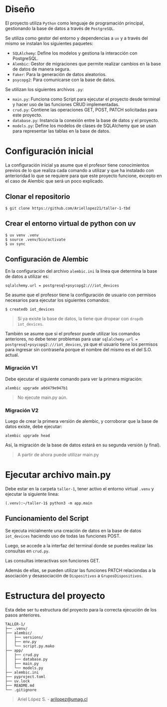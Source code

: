# Diseño

El proyecto utiliza `Python` como lenguaje de programación principal, gestionando la base de datos a través de `PostgreSQL`.

Se utiliza como gestor del entorno y dependencias a `uv` y a través del mismo se instalan los siguientes paquetes:

- `SQLAlchemy`: Define los modelos y gestiona la interacción con PostgreSQL.
- `Alembic`: Gestor de migraciones que permite realizar cambios en la base de datos de manera segura.
- `Faker`: Para la generación de datos aleatorios.
- `psycopg2`: Para comunicarse con la base de datos.

Se utilizan los siguientes archivos `.py`:

- `main.py`: Funciona como Script para ejecutar el proyecto desde terminal y hacer uso de las funciones CRUD implementadas.
- `crud.py`: Contiene las operaciones GET, POST, PATCH solicitadas para este proyecto.
- `database.py`: Instancia la conexión entre la base de datos y el proyecto.
- `models.py`: Define los modelos de clases de SQLAlchemy que se usan para representar las tablas en la base de datos. 

# Configuración inicial

La configuración inicial ya asume que el profesor tiene conocimientos previos de lo que realiza cada comando a utilizar y que ha instalado con anterioridad lo que se requiere para que este proyecto funcione, excepto en el caso de Alembic que será un poco explicado.

## Clonar el repositorio

```
$ git clone https://github.com/Ariellopez21/taller-1-tbd
```

## Crear el entorno virtual de python con uv

```
$ uv venv .venv
$ source .venv/bin/activate
$ uv sync
```

## Configuración de Alembic

En la configuración del archivo `alembic.ini` la línea que determina la base de datos a utilizar es:

```
sqlalchemy.url = postgresql+psycopg2:///iot_devices
```

Se asume que el profesor tiene la configuración de usuario con permisos necesarios para ejecutar los siguientes comandos:

```
$ createdb iot_devices
```

> Sí ya existe la base de datos, la tiene que dropear con `dropdb iot_devices`.

También se asume que si el profesor puede utilizar los comandos anteriores, no debe tener problemas para usar `sqlalchemy.url = postgresql+psycopg2:///iot_devices`, ya que el usuario tiene los permisos para ingresar sin contraseña porque el nombre del mismo es el del S.O. actual.

### Migración V1

Debe ejecutar el siguiente comando para ver la primera migración:

```
alembic upgrade a0d479e947b1
```

> No ejecute main.py aún.

### Migración V2

Luego de crear la primera versión de alembic, y corroborar que la base de datos existe, debe ejecutar:

```
alembic upgrade head
```

Así, la migración de la base de datos estará en su segunda versión (y final).

> A partir de ahora puede utilizar main.py


# Ejecutar archivo main.py

Debe estar en la carpeta `taller-1`, tener activo el entorno virtual `.venv` y ejecutar la siguiente linea:

```
(.venv):~/taller-1$ python3 -m app.main
```

## Funcionamiento del Script

Se ejecuta inicialmente una creación de datos en la base de datos `iot_devices` haciendo uso de todas las funciones POST.

Luego, se accede a la interfaz del terminal donde se puedes realizar las consultas en `crud.py`.

Las consultas interactivas son funciones GET.

Además de ellas, se pueden utilizar las funciones PATCH relaciondas a la asociación y desasociación de `Dispositivos` a `GruposDispositivos`.

# Estructura del proyecto

Esta debe ser tu estructura del proyecto para la correcta ejecución de los pasos anteriores.
```
TALLER-1/
├── .venv/
├── alembic/
│   ├── versions/
│   ├── env.py
│   └── script.py.mako
├── app/
│   ├── crud.py
│   ├── database.py
│   ├── main.py
│   └── models.py
├── alembic.ini
├── pyproject.toml
├── uv.lock
├── README.md
└── .gitignore
```

> Ariel López S. - arilopez@umag.cl